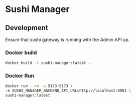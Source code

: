 # Sushi Manager

## Development

Ensure that sushi gateway is running with the Admin API up.

### Docker build

```bash
docker build -t sushi-manager:latest .
```

### Docker Run

```bash
docker run --rm -p 5173:5173 \
-e SUSHI_MANAGER_BACKEND_API_URL=http://localhost:8081 \
sushi-manager:latest
```
